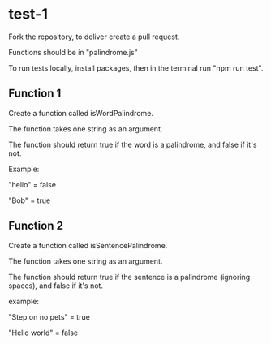 # test-1

Fork the repository, to deliver create a pull request.

Functions should be in "palindrome.js"

To run tests locally, install packages, then in the terminal run "npm run test".

## Function 1

Create a function called isWordPalindrome.

The function takes one string as an argument.

The function should return true if the word is a palindrome, and false if it's not.

Example:

"hello" = false

"Bob" = true

## Function 2

Create a function called isSentencePalindrome.

The function takes one string as an argument.

The function should return true if the sentence is a palindrome (ignoring spaces), and false if it's not.

example:

"Step on no pets" = true

"Hello world" = false
